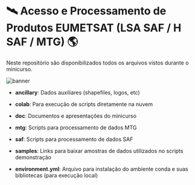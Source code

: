 # 🛰️ Acesso e Processamento de Produtos EUMETSAT (LSA SAF / H SAF / MTG) 🌎

Neste repositório são disponibilizados todos os arquivos vistos durante o minicurso.

![banner](https://github.com/diegormsouza/spaceweek2023/assets/54595784/c90c5d1b-3b21-4747-a5b2-973d33b6a6cc)

- **ancillary**: Dados auxiliares (shapefiles, logos, etc)

- **colab**: Para execução de scripts diretamente na nuvem

- **doc**: Documentos e apresentações do minicurso

- **mtg**: Scripts para processamento de dados MTG

- **saf**: Scripts para processamento de dados SAF

- **samples**: Links para baixar amostras de dados utilizados no scripts demonstração

- **environment.yml**: Arquivo para instalação do ambiente conda e suas bibliotecas (para execução local)

